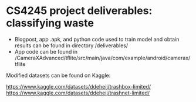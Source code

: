 # CS4245 project deliverables: classifying waste

- Blogpost, app .apk, and python code used to train model and obtain results can be found in directory /deliverables/
- App code can be found in /CameraXAdvanced/tflite/src/main/java/com/example/android/camerax/tflite

Modified datasets can be found on Kaggle:

https://www.kaggle.com/datasets/ddeheij/trashbox-limited/
https://www.kaggle.com/datasets/ddeheij/trashnet-limited/
